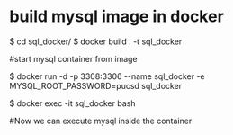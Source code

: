 # build mysql image in docker

$ cd sql_docker/
$ docker build . -t sql_docker

#start mysql container from image

$ docker run -d -p 3308:3306 --name sql_docker -e MYSQL_ROOT_PASSWORD=pucsd sql_docker

$ docker exec -it sql_docker bash 

#Now we can execute mysql inside the container

